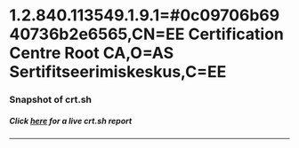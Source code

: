 # 1.2.840.113549.1.9.1=#0c09706b6940736b2e6565,CN=EE Certification Centre Root CA,O=AS Sertifitseerimiskeskus,C=EE
### Snapshot of crt.sh
##### Click [here](https://crt.sh/?q=Serial_2AECC73C92DD2B984D809468DD1E3B02) for a live crt.sh report

---
